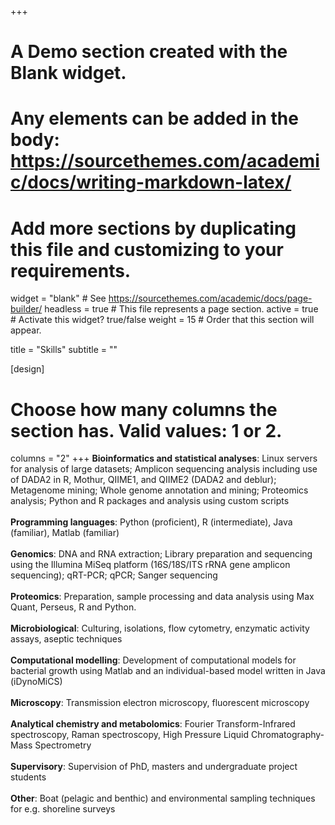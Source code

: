 +++
# A Demo section created with the Blank widget.
# Any elements can be added in the body: https://sourcethemes.com/academic/docs/writing-markdown-latex/
# Add more sections by duplicating this file and customizing to your requirements.

widget = "blank"  # See https://sourcethemes.com/academic/docs/page-builder/
headless = true  # This file represents a page section.
active = true  # Activate this widget? true/false
weight = 15  # Order that this section will appear.

title = "Skills"
subtitle = ""

[design]
  # Choose how many columns the section has. Valid values: 1 or 2.
  columns = "2"
+++
<strong>Bioinformatics and statistical analyses</strong>: Linux servers for analysis of large datasets; Amplicon sequencing analysis including use of DADA2 in R, Mothur, QIIME1, and QIIME2 (DADA2 and deblur); Metagenome mining; Whole genome annotation and mining; Proteomics analysis; Python and R packages and analysis using custom scripts</br></br>
<strong>Programming languages</strong>: Python (proficient), R (intermediate), Java (familiar), Matlab (familiar)</br></br>
<strong>Genomics</strong>: DNA and RNA extraction; Library preparation and sequencing using the Illumina MiSeq platform (16S/18S/ITS rRNA gene amplicon sequencing); qRT-PCR; qPCR; Sanger sequencing</br></br>
<strong>Proteomics</strong>: Preparation, sample processing and data analysis using Max Quant, Perseus, R and Python.</br></br>
<strong>Microbiological</strong>: Culturing, isolations, flow cytometry, enzymatic activity assays, aseptic techniques</br></br>
<strong>Computational modelling</strong>: Development of computational models for bacterial growth using Matlab and an individual-based model written in Java (iDynoMiCS)</br></br>
<strong>Microscopy</strong>: Transmission electron microscopy, fluorescent microscopy</br></br>
<strong>Analytical chemistry and metabolomics</strong>: Fourier Transform-Infrared spectroscopy, Raman spectroscopy, High Pressure Liquid Chromatography-Mass Spectrometry</br></br>
<strong>Supervisory</strong>: Supervision of PhD, masters and undergraduate project students</br></br>
<strong>Other</strong>: Boat (pelagic and benthic) and environmental sampling techniques for e.g. shoreline surveys</br></br>